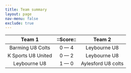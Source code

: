 ```yaml
---
title: Team summary
layout: page
nav-menu: false
exclude: true
---
```




|       Team 1       |  ::Score::  |       Team 2       |
|:------------------:|:-----------:|:------------------:|
|  Barming U8 Colts  | 0 &mdash; 4 |    Leybourne U8    |
| K Sports U8 United | 0 &mdash; 2 |    Leybourne U8    |
|    Leybourne U8    | 1 &mdash; 0 | Aylesford U8 colts |

 <br /><br /><br />